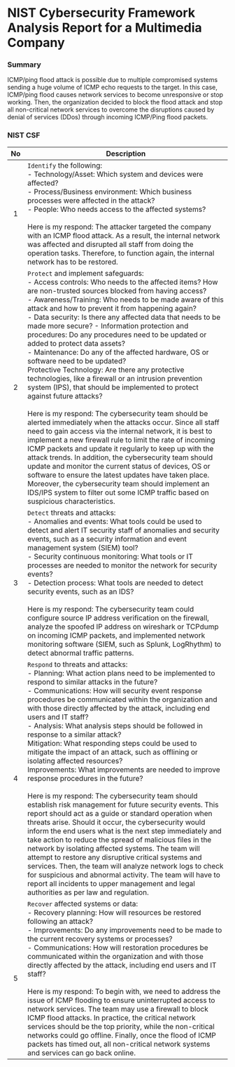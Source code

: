 # NIST Cybersecurity Framework Analysis Report for a Multimedia Company 

### Summary
ICMP/ping flood attack is possible due to multiple compromised systems sending a huge volume of ICMP echo requests to the target. In this case, ICMP/ping flood causes network services to become unresponsive or stop working. Then, the organization decided to block the flood attack and stop all non-critical network services to overcome the disruptions caused by denial of services (DDos) through incoming ICMP/Ping flood packets. 

### NIST CSF 
| No | Description |
|:-:|---|
| 1 | `Identify` the following: <br> - Technology/Asset: Which system and devices were affected? <br> - Process/Business environment: Which business processes were affected in the attack? <br> - People: Who needs access to the affected systems? <br><br> Here is my respond: The attacker targeted the company with an ICMP flood attack. As a result, the internal network was affected and disrupted all staff from doing the operation tasks. Therefore, to function again, the internal network has to be restored. | 
| 2 | `Protect` and implement safeguards: <br> - Access controls: Who needs to the affected items? How are non-trusted sources blocked from having access? <br> - Awareness/Training: Who needs to be made aware of this attack and how to prevent it from happening again? <br> - Data security: Is there any affected data that needs to be made more secure? - Information protection and procedures: Do any procedures need to be updated or added to protect data assets? <br> - Maintenance: Do any of the affected hardware, OS or software need to be updated? <br> Protective Technology:  Are there any protective technologies, like a firewall or an intrusion prevention system (IPS), that should be implemented to protect against future attacks? <br><br> Here is my respond: The cybersecurity team should be alerted immediately when the attacks occur. Since all staff need to gain access via the internal network, it is best to implement a new firewall rule to limit the rate of incoming ICMP packets and update it regularly to keep up with the attack trends. In addition, the cybersecurity team should update and monitor the current status of devices, OS or software to ensure the latest updates have taken place. Moreover, the cybersecurity team should implement an IDS/IPS system to filter out some ICMP traffic based on suspicious characteristics. |
| 3 | `Detect` threats and attacks: <br> - Anomalies and events: What tools could be used to detect and alert IT security staff of anomalies and security events, such as a security information and event management system (SIEM) tool? <br> - Security continuous monitoring: What tools or IT processes are needed to monitor the network for security events? <br> - Detection process: What tools are needed to detect security events, such as an IDS? <br><br> Here is my respond: The cybersecurity team could configure source IP address verification on the firewall, analyze the spoofed IP address on wireshark or TCPdump on incoming ICMP packets, and implemented network monitoring software (SIEM, such as Splunk, LogRhythm) to detect abnormal traffic patterns. |
| 4 | `Respond` to threats and attacks: <br> - Planning: What action plans need to be implemented to respond to similar attacks in the future? <br> - Communications: How will security event response procedures be communicated within the organization and with those directly affected by the attack, including end users and IT staff? <br> - Analysis: What analysis steps should be followed in response to a similar attack? <br> Mitigation: What responding steps could be used to mitigate the impact of an attack, such as offlining or isolating affected resources? <br> Improvements: What improvements are needed to improve response procedures in the future? <br><br> Here is my respond: The cybersecurity team should establish risk management for future security events. This report should act as a guide or standard operation when threats arise. Should it occur, the cybersecurity would inform the end users what is the next step immediately and take action to reduce the spread of malicious files in the network by isolating affected systems. The team will attempt to restore any disruptive critical systems and services. Then, the team will analyze network logs to check for suspicious and abnormal activity. The team will have to report all incidents to upper management and legal authorities as per law and regulation. |
| 5 | `Recover` affected systems or data: <br> - Recovery planning: How will resources be restored following an attack? <br> - Improvements: Do any improvements need to be made to the current recovery systems or processes? <br> - Communications: How will restoration procedures be communicated within the organization and with those directly affected by the attack, including end users and IT staff? <br><br> Here is my respond: To begin with, we need to address the issue of ICMP flooding to ensure uninterrupted access to network services. The team may use a firewall to block ICMP flood attacks. In practice, the critical network services should be the top priority, while the non-critical networks could go offline. Finally, once the flood of ICMP packets has timed out, all non-critical network systems and services can go back online. |
